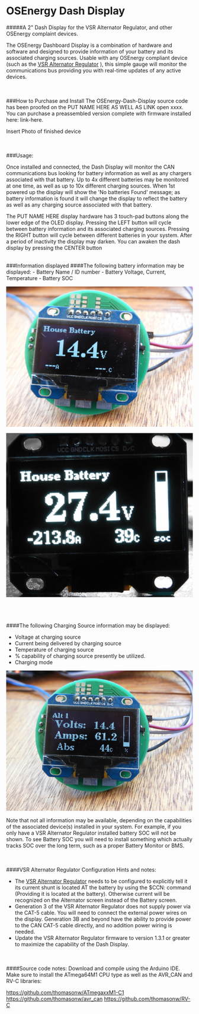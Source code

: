 # OSEnergy Dash Display

#####A 2" Dash Display for the VSR Alternator Regulator, and other OSEnergy complaint devices.

The OSEnergy Dashboard Display is a combination of hardware and software and designed to provide  information  of your battery and its associated charging sources.  Usable with any OSEnergy compliant device (such as the [VSR Alternator Regulator](http://arduinoalternatorregulator.blogspot.com/) ), this simple gauge will monitor the communications bus providing you with real-time updates of any active devices.



<br><br>
###How to Purchase and Install
The OSEnergy-Dash-Display source code has been proofed on the PUT NAME HERE AS WELL AS LINK open xxxx.  You can purchase a preassembled version complete with firmware installed here: link-here.

Insert Photo of finished device



<br><br>
###Usage:

Once installed and connected, the Dash Display will monitor the CAN communications bus looking for battery information as well as any chargers associated with that battery.  Up to 4x different batteries may be monitored at one time, as well as up to 10x different charging sources.  When 1st powered up the display will show the 'No batteries Found' message; as battery information is found it will change the display to reflect the battery as well as any charging source associated with that battery.



The PUT NAME HERE display hardware has 3 touch-pad buttons along the lower edge of the OLED display.  Pressing the LEFT button will cycle between battery information and its associated charging sources.  Pressing the RIGHT button will cycle between different batteries in your system.  After a period of inactivity the display may darken.  You can awaken the dash display by pressing the CENTER button

<br>
###Information displayed
####The following battery information may be displayed:
- Battery Name / ID number
- Battery Voltage, Current, Temperature
- Battery SOC

<p align="center">
<img src="House Bat 1.JPG">
</p> 

<p align="center">
<img src="House Bat 2.JPG">
</p> 


<br><br><br>
####The following Charging Source information may be displayed:
- Voltage at charging source
- Current being delivered by charging source
- Temperature of charging source
- % capability of charging source presently be utilized.
- Charging mode

<p align="center">
<img src="Charger 1.JPG">
</p> 


Note that not all information may be available, depending on the capabilities of the associated device(s) installed in your system.  For example, if you only have a VSR Alternator Regulator installed battery SOC will not be shown.  To see Battery SOC you will need to install something which actually tracks SOC over the long term, such as a proper Battery Monitor or BMS.

<br><br>
####VSR Alternator Regulator Configuration Hints and notes:
- The  [VSR Alternator Regulator](http://arduinoalternatorregulator.blogspot.com/) needs to be configured to explicitly tell it its current shunt is located AT the battery by using the $CCN: command (Providing it is located at the battery).  Otherwise current will be recognized on the Alternator screen instead of the Battery screen.
- Generation 3 of the VSR Alternator Regulator does not supply power via the CAT-5 cable.  You will need to connect the external power wires on the display.  Generation 3B and beyond have the ability to provide power to the CAN CAT-5 cable directly, and no addition power wiring is needed.
- Update the VSR Alternator Regulator firmware  to version 1.3.1 or greater to maximize the capability of the Dash Display.


  
<br><br>
####Source code notes:
Download and compile using the Arduino IDE.  Make sure to install the ATmega64M1 CPU type as well as the AVR_CAN and RV-C libraries:

https://github.com/thomasonw/ATmegaxxM1-C1
https://github.com/thomasonw/avr_can
https://github.com/thomasonw/RV-C





